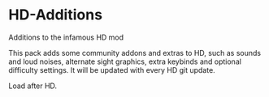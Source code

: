 # HD-Additions
Additions to the infamous HD mod


This pack adds some community addons and extras to HD, such as sounds and loud noises, alternate sight graphics, extra keybinds and optional difficulty settings.
It will be updated with every HD git update.

Load after HD.
